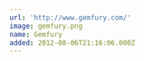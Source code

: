 ```yaml
---
url: 'http://www.gemfury.com/'
image: gemfury.png
name: Gemfury
added: 2012-08-06T21:16:06.000Z
---
```

